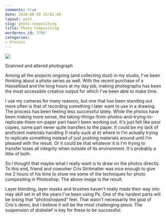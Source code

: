 ```yaml
---
comments: true
date: 2010-08-29 15:01:49
layout: post
slug: photo-compositing
title: Photo Compositing
wordpress_id: 3706
categories:
- Process
---
```


![](http://ryanfitzer.com/main/wp-content/uploads/2010/08/img.jpg)

Scanned and altered photograph

Among all the projects ongoing (and collecting dust) in my studio, I've been thinking about a photo series as well. With the recent purchase of a Hasselblad and the long hours at my day job, making photographs has been the most accessible creative output for which I've been able to make time.

I use my cameras for many reasons, but one that has been standing out more often is that of recording something I later want to use in a drawing. The process has been feeling less successful lately. While the photos have been making more sense, the taking-things-from-photos-and-trying-to-replicate-them-on-paper part hasn't been working out. It's just felt like poor copies, some part never quite transfers to the paper. It could be my lack of proficient materials handling (I really suck at it) where in I'm actually trying to replicate something instead of just pushing materials around until I'm pleased with the result. Or it could be that whatever it is I'm trying to transfer loses all integrity when outside of its environment. It's probably a little of both.

So I thought that maybe what I really want is to draw on the photos directly. To this end, friend and coworker Cris Stritmatter was nice enough to give me 2 hours of his time to show me some of the techniques for photo compositing in Photoshop. The above image is the result.

Layer blending, layer masks and brushes haven't really made their way into may skill set in all the years I've been using Ps. One of the hardest parts will be losing that "photoshopped" feel. That wasn't necessarily the goal of Cris's demo, but I believe it will be the most challenging piece. The suspension of disbelief is key for these to be successful.

